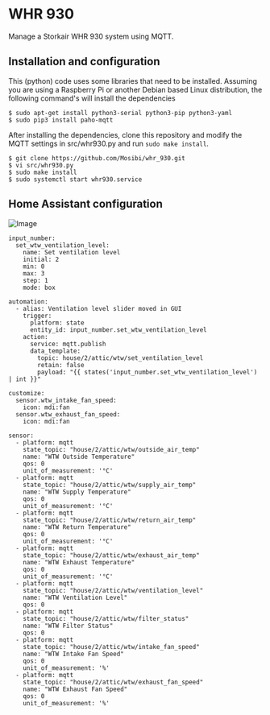 # WHR 930
Manage a Storkair WHR 930 system using MQTT.


## Installation and configuration
This (python) code uses some libraries that need to be installed. Assuming you are using a Raspberry Pi or another Debian based Linux distribution, the following command's will install the dependencies

```lang=shell
$ sudo apt-get install python3-serial python3-pip python3-yaml
$ sudo pip3 install paho-mqtt
````

After installing the dependencies, clone this repository and modify the MQTT settings in src/whr930.py and run `sudo make install`.

```lang=shell
$ git clone https://github.com/Mosibi/whr_930.git
$ vi src/whr930.py
$ sudo make install
$ sudo systemctl start whr930.service
```

## Home Assistant configuration

![Image](http://blog.mosibi.nl/wp-content/uploads/2018/01/whr930_homeassistant_2.png)

```
input_number:
  set_wtw_ventilation_level:
    name: Set ventilation level
    initial: 2
    min: 0
    max: 3
    step: 1
    mode: box

automation:
  - alias: Ventilation level slider moved in GUI
    trigger:
      platform: state
      entity_id: input_number.set_wtw_ventilation_level
    action:
      service: mqtt.publish
      data_template:
        topic: house/2/attic/wtw/set_ventilation_level
        retain: false
        payload: "{{ states('input_number.set_wtw_ventilation_level') | int }}"

customize:
  sensor.wtw_intake_fan_speed:
    icon: mdi:fan
  sensor.wtw_exhaust_fan_speed:
    icon: mdi:fan

sensor:
  - platform: mqtt
    state_topic: "house/2/attic/wtw/outside_air_temp"
    name: "WTW Outside Temperature"
    qos: 0
    unit_of_measurement: '°C'
  - platform: mqtt
    state_topic: "house/2/attic/wtw/supply_air_temp"
    name: "WTW Supply Temperature"
    qos: 0
    unit_of_measurement: '°C'
  - platform: mqtt
    state_topic: "house/2/attic/wtw/return_air_temp"
    name: "WTW Return Temperature"
    qos: 0
    unit_of_measurement: '°C'
  - platform: mqtt
    state_topic: "house/2/attic/wtw/exhaust_air_temp"
    name: "WTW Exhaust Temperature"
    qos: 0
    unit_of_measurement: '°C'
  - platform: mqtt
    state_topic: "house/2/attic/wtw/ventilation_level"
    name: "WTW Ventilation Level"
    qos: 0
  - platform: mqtt
    state_topic: "house/2/attic/wtw/filter_status"
    name: "WTW Filter Status"
    qos: 0
  - platform: mqtt
    state_topic: "house/2/attic/wtw/intake_fan_speed"
    name: "WTW Intake Fan Speed"
    qos: 0
    unit_of_measurement: '%'
  - platform: mqtt
    state_topic: "house/2/attic/wtw/exhaust_fan_speed"
    name: "WTW Exhaust Fan Speed"
    qos: 0
    unit_of_measurement: '%'
```
